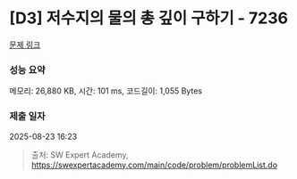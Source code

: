 # [D3] 저수지의 물의 총 깊이 구하기 - 7236 

[문제 링크](https://swexpertacademy.com/main/code/problem/problemDetail.do?contestProbId=AWlTKTUqCN8DFAVS) 

### 성능 요약

메모리: 26,880 KB, 시간: 101 ms, 코드길이: 1,055 Bytes

### 제출 일자

2025-08-23 16:23



> 출처: SW Expert Academy, https://swexpertacademy.com/main/code/problem/problemList.do